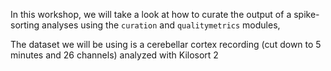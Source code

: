 In this workshop, we will take a look at how to curate the output of a spike-sorting analyses using the `curation` and `qualitymetrics` modules,

The dataset we will be using is a cerebellar cortex recording (cut down to 5 minutes and 26 channels) analyzed with Kilosort 2
